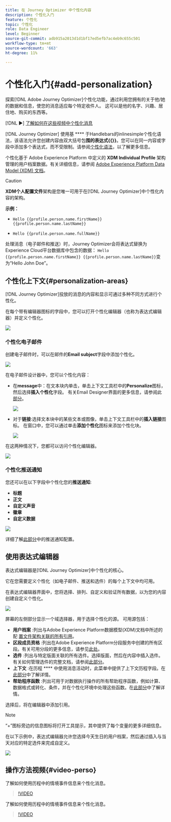 ```yaml
---
title: 在 Journey Optimizer 中个性化内容
description: 个性化入门
feature: 个性化
topic: 个性化
role: Data Engineer
level: Beginner
source-git-commit: adb915a2013d1d1bf17ed5efb7ac4eb9c655c501
workflow-type: tm+mt
source-wordcount: '663'
ht-degree: 11%

---
```


# 个性化入门{#add-personalization}

探索[!DNL Adobe Journey Optimizer]个性化功能，通过利用您拥有的关于他/她的数据和信息，使您的消息适应每个特定收件人。 这可以是他的名字、兴趣、居住地、购买的东西等。

[!DNL :arrow_forward:] [了解如何在这些视频中个性化消息](#video-perso)

[!DNL Journey Optimizer] 使用基 **** 于Handlebars的inlinesimple个性化语法，该语法允许您创建内容由双大括号包&#x200B;**围的表达式{{}}**。您可以在同一内容或字段中添加多个表达式，而不受限制。请参阅[个性化语法](personalization-syntax.md)，以了解更多信息。

个性化基于 Adobe Experience Platform 中定义的 **XDM Individual Profile** 架构管理的用户档案数据。有关详细信息，请参阅 [Adobe Experience Platform Data Model (XDM) 文档](https://experienceleague.adobe.com/docs/experience-platform/xdm/home.html?lang=zh-Hans)。

>[!CAUTION]
>**XDM个人配置文件**&#x200B;架构是您唯一可用于在[!DNL Journey Optimizer]中个性化内容的架构。

**示例：**

* `Hello {{profile.person.name.firstName}} {{profile.person.name.lastName}}`

* `Hello {{profile.person.name.fullName}}`

处理消息（电子邮件和推送）时，Journey Optimizer会将表达式替换为Experience Cloud平台数据库中包含的数据： `Hello {{profile.person.name.firstName}} {{profile.person.name.lastName}}`变为“Hello John Doe”。


## 个性化上下文{#personalization-areas}

[!DNL Journey Optimizer]投放的消息的内容和显示可通过多种不同方式进行个性化。

在每个带有编辑器图标的字段中，您可以打开个性化编辑器（也称为表达式编辑器）并定义个性化。

![](assets/perso_icon.png)

### 个性化电子邮件

创建电子邮件时，可以在邮件的&#x200B;**Email subject**&#x200B;字段中添加个性化。

![](assets/perso_subject.png)

在电子邮件设计器中，您可以个性化内容：

* 在&#x200B;**message**&#x200B;中：在文本块内单击，单击上下文工具栏中的&#x200B;**Personalize**&#x200B;图标，然后选择&#x200B;**插入个性化**&#x200B;字段。 有关Email Designer界面的更多信息，请参阅此[部分](../design-emails.md)。

   ![](assets/perso_insert.png)

* 对于&#x200B;**链接**:选择文本块中的某些文本或图像，单击上下文工具栏中的&#x200B;**插入链接**&#x200B;图标。 在窗口中，您可以通过单击&#x200B;**添加个性化**&#x200B;图标来添加个性化块。

   ![](assets/perso_link.png)

在这两种情况下，您都可以访问个性化编辑器。

![](assets/perso_ee.png)


### 个性化推送通知

您还可以在以下字段中个性化您的&#x200B;**推送通知**:

* **标题**
* **正文**
* **自定义声音**
* **徽章**
* **自定义数据**

![](assets/perso_push.png)

详细了解[此部分](../push-gs.md)中的推送通知配置。

## 使用表达式编辑器

表达式编辑器是[!DNL Journey Optimizer]中个性化的核心。

它在您需要定义个性化（如电子邮件、推送和选件）的每个上下文中均可用。

在表达式编辑器界面中，您将选择、排列、自定义和验证所有数据，以为您的内容创建自定义个性化。

![](assets/perso_ee1.png)

屏幕的左侧部分显示一个域选择器，用于选择个性化的源。 可用源包括：

* **用户档案** :列出与Adobe Experience Platform数据模型(XDM)文档中所述的配 [置文件架构关联的所有引用](https://experienceleague.adobe.com/docs/experience-platform/xdm/home.html)。
* **区段成员资格** :列出在Adobe Experience Platform分段服务中创建的所有区段。有关可用分段的更多信息，请参见[此处](https://experienceleague.adobe.com/docs/experience-platform/segmentation/home.html?lang=en)。
* **选件** :列出与特定版面关联的所有选件。选择版面，然后在内容中插入选件。 有关如何管理选件的完整文档，请参阅[此部分](../deliver-personalized-offers.md)。
* **上下文** :在历程 **** 中使用消息活动时，此菜单中提供了上下文历程字段。在[此部分](personalization-use-case.md)中了解详情。
* **帮助程序函数** :列出可用于对数据执行操作的所有帮助程序函数，例如计算、数据格式或转化、条件，并在个性化环境中处理这些函数。在[此部分](functions/functions.md)中了解详情。

选择后，将在编辑器中添加引用。

>[!NOTE]
>
>“+”图标旁边的信息图标将打开工具提示，其中提供了每个变量的更多详细信息。

在以下示例中，表达式编辑器允许您选择今天生日的用户档案，然后通过插入与当天对应的特定选件来完成自定义。

![](assets/perso_ee2.png)

## 操作方法视频{#video-perso}

了解如何使用历程中的情境事件信息来个性化消息。

>[!VIDEO](https://video.tv.adobe.com/v/334165?quality=12)

了解如何使用历程中的情境事件信息来个性化消息。

>[!VIDEO](https://video.tv.adobe.com/v/334078?quality=12)

